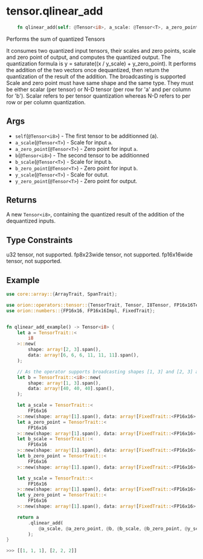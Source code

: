 # tensor.qlinear_add

```rust
    fn qlinear_add(self: @Tensor<i8>, a_scale: @Tensor<T>, a_zero_point: @Tensor<T>, b: @Tensor<i8>, b_scale: @Tensor<T>, b_zero_point: @Tensor<T>, y_scale: @Tensor<T>, y_zero_point: @Tensor<T>) -> Tensor::<i8>;
```

Performs the sum of quantized Tensors

It consumes two quantized input tensors, their scales and zero points, scale and zero point of output, and computes the quantized output. 
The quantization formula is y = saturate((x / y_scale) + y_zero_point).
It performs the addition of the two vectors once dequantized, then return the quantization of the result of the addition.
The broadcasting is supported
Scale and zero point must have same shape and the same type. They must be either scalar (per tensor) or N-D tensor (per row for 'a' and per column for 'b'). 
Scalar refers to per tensor quantization whereas N-D refers to per row or per column quantization.

## Args

* `self`(`@Tensor<i8>`) - The first tensor to be additionned (a).
* `a_scale`(`@Tensor<T>`) - Scale for input `a`.
* `a_zero_point`(`@Tensor<T>`) - Zero point for input `a`.
* `b`(`@Tensor<i8>`) - The second tensor to be additionned
* `b_scale`(`@Tensor<T>`) - Scale for input `b`.
* `b_zero_point`(`@Tensor<T>`) - Zero point for input `b`.    
* `y_scale`(`@Tensor<T>`) - Scale for outut.
* `y_zero_point`(`@Tensor<T>`) - Zero point for output.   

## Returns

A new `Tensor<i8>`, containing the quantized result of the addition of the dequantized inputs.

## Type Constraints

u32 tensor, not supported.
fp8x23wide tensor, not supported.
fp16x16wide tensor, not supported.
 
## Example

```rust
use core::array::{ArrayTrait, SpanTrait};

use orion::operators::tensor::{TensorTrait, Tensor, I8Tensor, FP16x16Tensor};
use orion::numbers::{FP16x16, FP16x16Impl, FixedTrait};


fn qlinear_add_example() -> Tensor<i8> {    
    let a = TensorTrait::<
        i8
    >::new(
        shape: array![2, 3].span(),
        data: array![6, 6, 6, 11, 11, 11].span(),
    );

    // As the operator supports broadcasting shapes [1, 3] and [2, 3] are compatible
    let b = TensorTrait::<i8>::new(
        shape: array![1, 3].span(),
        data: array![40, 40, 40].span(),
    );

    let a_scale = TensorTrait::<
        FP16x16
    >::new(shape: array![1].span(), data: array![FixedTrait::<FP16x16>::new(131072, false)].span(),);
    let a_zero_point = TensorTrait::<
        FP16x16
    >::new(shape: array![1].span(), data: array![FixedTrait::<FP16x16>::new(65536, false)].span(),);
    let b_scale = TensorTrait::<
        FP16x16
    >::new(shape: array![1].span(), data: array![FixedTrait::<FP16x16>::new(16384, false)].span(),);
    let b_zero_point = TensorTrait::<
        FP16x16
    >::new(shape: array![1].span(), data: array![FixedTrait::<FP16x16>::new(0, false)].span(),);

    let y_scale = TensorTrait::<
        FP16x16
    >::new(shape: array![1].span(), data: array![FixedTrait::<FP16x16>::new(655360, false)].span(),);
    let y_zero_point = TensorTrait::<
        FP16x16
    >::new(shape: array![1].span(), data: array![FixedTrait::<FP16x16>::new(65536, true)].span(),);

    return a
        .qlinear_add(
            @a_scale, @a_zero_point, @b, @b_scale, @b_zero_point, @y_scale, @y_zero_point
        );
}        

>>> [[1, 1, 1], [2, 2, 2]]
```
